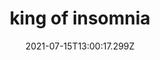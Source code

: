 ---
path: '/insomnia'
date: '2021-07-15T13:00:17.299Z'
title: 'king of insomnia'
tags: ['tag']
released: false
---